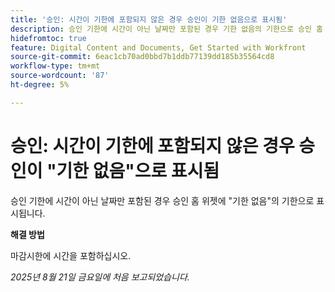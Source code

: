 ```yaml
---
title: '승인: 시간이 기한에 포함되지 않은 경우 승인이 기한 없음으로 표시됨'
description: 승인 기한에 시간이 아닌 날짜만 포함된 경우 기한 없음의 기한으로 승인 홈 위젯에 표시됩니다.
hidefromtoc: true
feature: Digital Content and Documents, Get Started with Workfront
source-git-commit: 6eac1cb70ad0bbd7b1ddb77139dd185b35564cd8
workflow-type: tm+mt
source-wordcount: '87'
ht-degree: 5%

---
```



# 승인: 시간이 기한에 포함되지 않은 경우 승인이 &quot;기한 없음&quot;으로 표시됨

승인 기한에 시간이 아닌 날짜만 포함된 경우 승인 홈 위젯에 &quot;기한 없음&quot;의 기한으로 표시됩니다.

**해결 방법**

마감시한에 시간을 포함하십시오.

_2025년 8월 21일 금요일에 처음 보고되었습니다._
